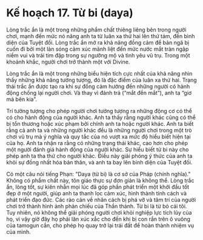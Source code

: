 # Kế hoạch 17. Từ bi (daya)

Lòng trắc ẩn là một trong những phẩm chất thiêng liêng bên trong người chơi, mạnh đến mức nó nâng anh ta từ luân xa thứ hai lên thứ tám, đến bình diện của Tuyệt đối. Lòng trắc ẩn mở ra khả năng đồng cảm để bản ngã bị cuốn đi bởi một làn sóng cảm xúc mãnh liệt đến mức nước mắt tràn ngập niềm vui và trái tim đập trong sự ngưỡng mộ và tình yêu vũ trụ. Trong một khoảnh khắc, người chơi trở thành một với Divine.

Lòng trắc ẩn là một trong những biểu hiện tích cực nhất của khả năng nhìn thấy những khả năng tưởng tượng, đó là đặc điểm của luân xa thứ hai. Trạng thái trắc ẩn được tạo ra khi sự đồng cảm hướng đến những người có hành động chống lại người chơi. Và thay vì đánh trả (“mắt đền mắt”), anh ta “giơ má bên kia”.

Trí tưởng tượng cho phép người chơi tưởng tượng ra những động cơ có thể có cho hành động của người khác. Anh ta thấy rằng người khác cũng có thể bị tổn thương hoặc xúc phạm bởi chính anh ta hoặc người khác. Anh ta biết rằng cả anh ta và những người khác đều là những người chơi trong một trò chơi vũ trụ mà ý nghĩa và quy tắc của nó vượt xa mức độ hiểu biết hiện tại của họ. Anh ta nhận ra rằng có những trạng thái khác, cao hơn cho phép một người đánh giá hành động của người khác. Sự hiểu biết từ bi này cho phép anh ta tha thứ cho người khác. Điều này giải phóng ý thức của anh ta khỏi sự đồng nhất hóa bản thân, và anh ta bay lên bình diện của Tuyệt đối.

Có một câu nói tiếng Phạn: "Daya (từ bi) là cơ sở của Pháp (chính nghĩa)." Không có phẩm chất này, tôn giáo thực sự đơn giản là không thể. Lòng trắc ẩn, lòng tốt, sự kiên nhẫn mọi lúc đã góp phần phát triển một khởi đầu tốt đẹp ở một người, giúp anh ta thanh lọc cảm xúc, hình thành tính cách và phát triển đạo đức. Các rào cản về nhân cách bị phá vỡ và tâm trí của người chơi trở thành hình ảnh phản chiếu của Thần thánh. Từ bi là từ bỏ cái tôi. Tuy nhiên, nó không thể giải phóng người chơi khỏi nghiệp lực tích lũy của họ, vì vậy giờ đây họ phải lăn xúc xắc cho đến khi bị con rắn trên ô vuông của tamogun cắn, cho phép họ quay trở lại trái đất để hoàn thành nhiệm vụ của mình.
